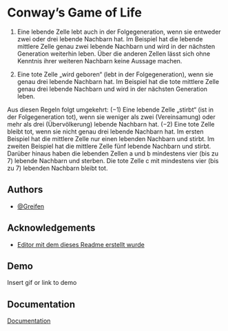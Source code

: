 
# Conway’s Game of Life

1. Eine lebende Zelle lebt auch in der Folgegeneration, wenn sie entweder zwei oder drei lebende Nachbarn hat.
Im Beispiel hat die lebende mittlere Zelle genau zwei lebende Nachbarn und wird in der nächsten Generation weiterhin leben. Über die anderen Zellen lässt sich ohne Kenntnis ihrer weiteren Nachbarn keine Aussage machen.

 		
 		
 		
2. Eine tote Zelle „wird geboren“ (lebt in der Folgegeneration), wenn sie genau drei lebende Nachbarn hat.
Im Beispiel hat die tote mittlere Zelle genau drei lebende Nachbarn und wird in der nächsten Generation leben.

 		
 		
 		
Aus diesen Regeln folgt umgekehrt:
(−1) Eine lebende Zelle „stirbt“ (ist in der Folgegeneration tot), wenn sie weniger als zwei (Vereinsamung) oder mehr als drei (Übervölkerung) lebende Nachbarn hat.
(−2) Eine tote Zelle bleibt tot, wenn sie nicht genau drei lebende Nachbarn hat.
Im ersten Beispiel hat die mittlere Zelle nur einen lebenden Nachbarn und stirbt. Im zweiten Beispiel hat die mittlere Zelle fünf lebende Nachbarn und stirbt. Darüber hinaus haben die lebenden Zellen a und b mindestens vier (bis zu 7) lebende Nachbarn und sterben. Die tote Zelle c mit mindestens vier (bis zu 7) lebenden Nachbarn bleibt tot.


## Authors

- [@Greifen](https://www.github.com/Greifen)


## Acknowledgements

 - [Editor mit dem dieses Readme erstellt wurde](https://readme.so/de/editor)



## Demo

Insert gif or link to demo


## Documentation

[Documentation](https://linktodocumentation)

